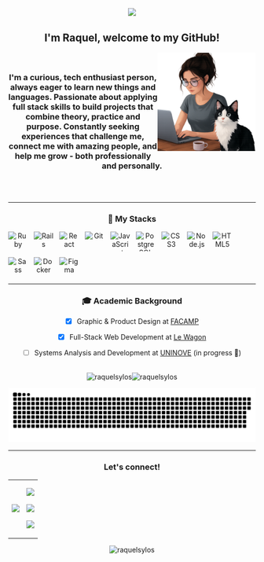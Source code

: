 <div align="center"> 
  <img src="https://capsule-render.vercel.app/api?type=venom&height=200&color=00DEB9&text=Hello%20:)&textBg=false&fontColor=313131&fontAlignY=52&fontSize=37&animation=fadeIn"/>

  ##  I'm Raquel, welcome to my GitHub! 

  <img src="https://github.com/raquelsylos/raquelsylos/blob/main/illustration2.png?raw=true" width="200" height="200" align="right" />
  <br>
  <h3> I'm a curious, tech enthusiast person, always eager to learn new things and languages.  
    Passionate about applying full stack skills to build projects that combine theory, practice and purpose.  
    Constantly seeking experiences that challenge me, connect me with amazing people, and help me grow - both professionally and personally. </h3>

    
<br><br>
<hr>
<h3> 🔧 My Stacks </h3>

<p style="display: flex; flex-wrap: wrap; gap: 12px;">
  <img src="https://cdn.jsdelivr.net/gh/devicons/devicon/icons/ruby/ruby-original.svg" alt="Ruby" width="40" height="40" title="Ruby" />
  <img src="https://cdn.jsdelivr.net/gh/devicons/devicon/icons/rails/rails-plain.svg" alt="Rails" width="40" height="40" title="Ruby on Rails" />
  <img src="https://cdn.jsdelivr.net/gh/devicons/devicon/icons/react/react-original.svg" alt="React" width="40" height="40" title="React" />
  <img src="https://cdn.jsdelivr.net/gh/devicons/devicon/icons/git/git-original.svg" alt="Git" width="40" height="40" title="Git" />
  <img src="https://cdn.jsdelivr.net/gh/devicons/devicon/icons/javascript/javascript-original.svg" alt="JavaScript" width="40" height="40" title="JavaScript" />
  <img src="https://cdn.jsdelivr.net/gh/devicons/devicon/icons/postgresql/postgresql-original.svg" alt="PostgreSQL" width="40" height="40" title="PostgreSQL" />
  <img src="https://cdn.jsdelivr.net/gh/devicons/devicon/icons/css3/css3-original.svg" alt="CSS3" width="40" height="40" title="CSS3" />
  <img src="https://cdn.jsdelivr.net/gh/devicons/devicon/icons/nodejs/nodejs-original.svg" alt="Node.js" width="40" height="40" title="Node.js"/>
  <img src="https://cdn.jsdelivr.net/gh/devicons/devicon/icons/html5/html5-original.svg" alt="HTML5" width="40" height="40" title="HTML5"/>
  <img src="https://cdn.jsdelivr.net/gh/devicons/devicon/icons/sass/sass-original.svg" alt="Sass" width="40" height="40" title="Sass" />
  <img src="https://cdn.jsdelivr.net/gh/devicons/devicon/icons/docker/docker-original.svg" alt="Docker" width="40" height="40" title="Docker" />
  <img src="https://cdn.jsdelivr.net/gh/devicons/devicon/icons/figma/figma-original.svg" alt="Figma" width="40" height="40" title="Figma" />
  
  
</p>

<hr>
<h3> 🎓 Academic Background </h3>

- [x] Graphic & Product Design at [FACAMP](https://vestibular3.facamp.com.br/) 
  
- [x] Full-Stack Web Development at [Le Wagon](https://www.lewagon.com/) 
  
- [ ] Systems Analysis and Development at [UNINOVE](https://www.uninove.br/) (in progress 📶)

<br>
   
<div align="center" style="display: flex; justify-content: center; align-items: center;">
  <img src="https://github-readme-stats.vercel.app/api?username=raquelsylos&show_icons=true&locale=en&theme=tokyonight" alt="raquelsylos" />
  <img src="https://github-readme-stats.vercel.app/api/top-langs?username=raquelsylos&layout=compact&theme=tokyonight&langs_count=6" alt="raquelsylos" />
</div>

![snake dark](https://raw.githubusercontent.com/raquelsylos/raquelsylos/main/dist/github-snake-dark.svg?palette=github-dark)
<hr>

<h3 align="center">Let's connect!</h3>

<div align="center">
  <table>
    <tr>
      <td>
        <img src="https://media0.giphy.com/media/v1.Y2lkPTc5MGI3NjExdmc1M2gyeDhqeXloNGp4bjdreGFpZTJ1YWk2ZWoyODYzb3ZkZW9nciZlcD12MV9pbnRlcm5hbF9naWZfYnlfaWQmY3Q9cw/jz7vmVsnPYKCmvkSjR/giphy.gif" width="180" />
      </td>
      <td>
        <p>
          <a href="https://raquelsylos.github.io">
            <img src="https://img.shields.io/static/v1?message=Portfolio&logo=web&label=&color=fdf6e3&logoColor=000000&labelColor=fdf6e3&style=for-the-badge" height="35" />
        </a>
        </p>
        <p>
          <a href="https://www.linkedin.com/in/raquelbiondi/">
            <img src="https://img.shields.io/static/v1?message=LinkedIn&logo=linkedin&label=&color=fdf6e3&logoColor=000000&labelColor=fdf6e3&style=for-the-badge" height="35" />
          </a>
        </p>
        <p>
          <a href="mailto:raquelsylos@gmail.com">
            <img src="https://img.shields.io/static/v1?message=Gmail&logo=gmail&label=&color=fdf6e3&logoColor=000000&labelColor=fdf6e3&style=for-the-badge" height="35" />
          </a>
        </p>
      </td>
    </tr>
  </table>
</div>



<p align="center">
  <img src="https://komarev.com/ghpvc/?username=raquelsylos&label=Profile%20views&color=0e75b6&style=flat" alt="raquelsylos" />
</p>





